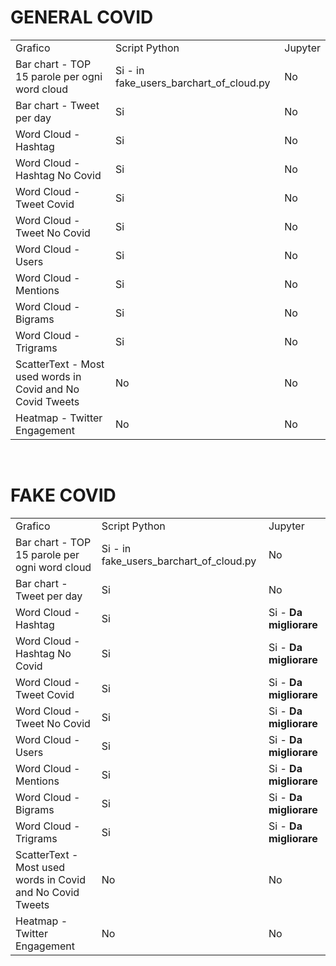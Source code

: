 # GENERAL COVID

<table>
  <tr>
    <td>Grafico</td>
    <td>Script Python</td>
    <td>Jupyter</td>
  </tr>
  <tr>
    <td>Bar chart - TOP 15 parole per ogni word cloud</td>
    <td>Si - in fake_users_barchart_of_cloud.py</td>
    <td>No</td>
  </tr>
  <tr>
    <td>Bar chart - Tweet per day</td>
    <td>Si</td>
    <td>No</td>
  </tr>
  <tr>
    <td>Word Cloud - Hashtag</td>
    <td>Si</td>
    <td>No</td>
  </tr>
  <tr>
    <td>Word Cloud - Hashtag No Covid</td>
    <td>Si</td>
    <td>No</td>
  </tr>
  <tr>
  	<td>Word Cloud - Tweet Covid</td>
  	<td>Si</td>
  	<td>No</td>
  </tr>
  <tr>
    <td>Word Cloud - Tweet No Covid</td>
    <td>Si</td>
    <td>No</td>
  </tr>
  <tr>
    <td>Word Cloud - Users</td>
    <td>Si</td>
    <td>No</td>
  </tr>
  <tr>
    <td>Word Cloud - Mentions</td>
    <td>Si</td>
    <td>No</td>
  </tr>
  <tr>
    <td>Word Cloud - Bigrams</td>
    <td>Si</td>
    <td>No</td>
  </tr>
  <tr>
    <td>Word Cloud - Trigrams</td>
    <td>Si</td>
    <td>No</td>
  </tr>
  <tr>
    <td>ScatterText - Most used words in Covid and No Covid Tweets</td>
    <td>No</td>
    <td>No</td>
  </tr>
  <tr>
    <td>Heatmap - Twitter Engagement</td>
    <td>No</td>
    <td>No</td>
  </tr>
</table>

<br>

# FAKE COVID

<table>
  <tr>
    <td>Grafico</td>
    <td>Script Python</td>
    <td>Jupyter</td>
  </tr>
  <tr>
    <td>Bar chart - TOP 15 parole per ogni word cloud</td>
    <td>Si - in fake_users_barchart_of_cloud.py</td>
    <td>No</td>
  </tr>
  <tr>
    <td>Bar chart - Tweet per day</td>
    <td>Si</td>
    <td>No</td>
  </tr>
  <tr>
    <td>Word Cloud - Hashtag</td>
    <td>Si</td>
    <td>Si - <b>Da migliorare</b></td>
  </tr>
  <tr>
    <td>Word Cloud - Hashtag No Covid</td>
    <td>Si</td>
    <td>Si - <b>Da migliorare</b></td>
  </tr>
  <tr>
  	<td>Word Cloud - Tweet Covid</td>
  	<td>Si</td>
  	<td>Si - <b>Da migliorare</b></td>
  </tr>
  <tr>
    <td>Word Cloud - Tweet No Covid</td>
    <td>Si</td>
    <td>Si - <b>Da migliorare</b></td>
  </tr>
  <tr>
    <td>Word Cloud - Users</td>
    <td>Si</td>
    <td>Si - <b>Da migliorare</b></td>
  </tr>
  <tr>
    <td>Word Cloud - Mentions</td>
    <td>Si</td>
    <td>Si - <b>Da migliorare</b></td>
  </tr>
  <tr>
    <td>Word Cloud - Bigrams</td>
    <td>Si</td>
    <td>Si - <b>Da migliorare</b></td>
  </tr>
  <tr>
    <td>Word Cloud - Trigrams</td>
    <td>Si</td>
    <td>Si - <b>Da migliorare</b></td>
  </tr>
  <tr>
    <td>ScatterText - Most used words in Covid and No Covid Tweets</td>
    <td>No</td>
    <td>No</td>
  </tr>
  <tr>
    <td>Heatmap - Twitter Engagement</td>
    <td>No</td>
    <td>No</td>
  </tr>
</table>